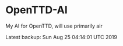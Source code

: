 # OpenTTD-AI
My AI for OpenTTD, will use primarily air

Latest backup: Sun Aug 25 04:14:01 UTC 2019
